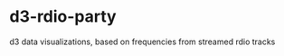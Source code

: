 d3-rdio-party
=============

d3 data visualizations, based on frequencies from streamed rdio tracks 
